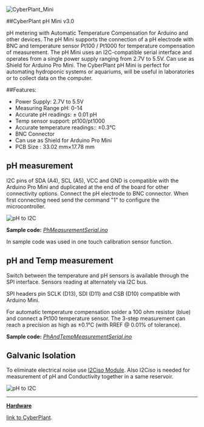![CyberPlant_Mini](http://image.cyber-plant.com/var/resizes/CyberPlantMiniSeriesCr.jpg?m=1459098468)

##CyberPlant pH Mini v3.0

pH metering with Automatic Temperature Compensation for Arduino and other devices. The pH Mini supports the connection of a pH electrode with BNC and temperature sensor Pt100 / Pt1000 for temperature compensation of measurement. The pH Mini uses an I2C-compatible
serial interface and operates from a single power supply
ranging from 2.7V to 5.5V. Can use as Shield for Arduino Pro Mini. The CyberPlant pH Mini is perfect for automating hydroponic systems or aquariums, will be useful in laboratories or to collect data on the computer.

##Features:

- Power Supply: 2.7V to 5.5V
- Measuring Range pH: 0-14
- Accurate pH readings: ± 0.01 pH
- Temp sensor support: pt100/pt1000
- Accurate temperature readings::  ±0.3°C
- BNC Connector
- Can use as Shield for Arduino Pro Mini
- PCB Size : 33.02 mm×17.78 mm

## pH measurement

I2C pins of SDA (A4), SCL (A5), VCC and GND is compatible with the Arduino Pro Mini and duplicated at the end of the board for other connectivity options.
Connect the pH electrode to BNC connector. When first connecting need send the command "1" to configure the microcontroller.

![pH to I2C](http://image.cyber-plant.com/var/resizes/PHminiBaner1.jpg?m=1458074438)


**Sample code:** [*PhMeasurementSerial.ino*](https://github.com/cyberplantru/pH-Mini-v30-sample-code/blob/master/PhMeasurementSerial/PhMeasurementSerial.ino)

In sample code was used in one touch calibration sensor function.

## pH and Temp measurement

Switch between the temperature and pH sensors is available through the SPI interface. Sensors reading at alternately via I2C bus.

SPI headers pin SCLK (D13), SDI (D11) and CSB (D10) compatible with Arduino Mini. 

For automatic temperature compensation solder a 100 ohm resistor (blue) and connect a Pt100 temperature sensor. The 3-step measurement can reach a precision as high as ±0.1°C (with RREF @ 0.01% of tolerance).


**Sample code:** [*PhAndTempMeasurementSerial.ino*](https://github.com/cyberplantru/pH-Mini-v30-sample-code/blob/master/PhAndTempMeasurementSerial/PhAndTempMeasurementSerial.ino)

## Galvanic Isolation

To eliminate electrical noise use [I2Ciso Module](https://github.com/cyberplantru/I2C-iso/). 
Also I2C*iso* is needed for measurement of pH and Conductivity together in a same reservoir.

![pH to I2C](http://image.cyber-plant.com/var/resizes/PHminiBaner3%2Cjpg.jpg?m=1458077695)


----------

**[Hardware](https://github.com/cyberplantru/pH-to-I2C-v20-hardware)**


[link to CyberPlant](http://www.cyber-plant.com).


